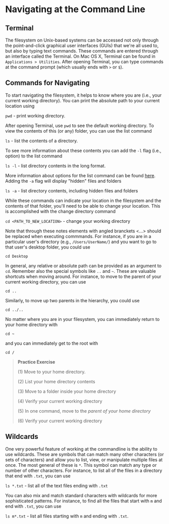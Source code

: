 # Navigating at the Command Line

## Terminal

The filesystem on Unix-based systems can be accessed not only through the point-and-click graphical user interfaces (GUIs) that we're all used to, but also by typing text commands. These commands are entered through an interface called the Terminal. On Mac OS X, Terminal can be found in `Applications > Utilities`. After opening Terminal, you can type commands at the command prompt (which usually ends with `>` or `$`).

## Commands for Navigating

To start navigating the filesystem, it helps to know where you are (i.e., your current working directory). You can print the absolute path to your current location using

`pwd` - print working directory.

After opening Terminal, use `pwd` to see the default working directory. To view the contents of this (or any) folder, you can use the list command

`ls` - list the contents of a directory.

To see more information about these contents you can add the `-l` flag (i.e., option) to the list command

`ls -l` - list directory contents in the long format.

More information about options for the list command can be found [here](https://en.wikipedia.org/wiki/Ls). Adding the `-a` flag will display "hidden" files and folders

`ls -a` - list directory contents, including hidden files and folders

While these commands can indicate your location in the filesystem and the contents of that folder, you'll need to be able to change your location. This is accomplished with the change directory command

`cd <PATH_TO_NEW_LOCATION>` - change your working directory

Note that through these notes elements with angled branckets <...> should be replaced when executing commmands. For instance, if you are in a particular user's directory (e.g., `/Users/UserName/`) and you want to go to that user's desktop folder, you could use

`cd Desktop`

In general, any relative or absolute path can be provided as an argument to `cd`. Remember also the special symbols like `..` and `~`. These are valuable shortcuts when moving around. For instance, to move to the parent of your current working directory, you can use

`cd ..`

Similarly, to move up two parents in the hierarchy, you could use

`cd ../..`

No matter where you are in your filesystem, you can immediately return to your home directory with

`cd ~`

and you can immediately get to the root with

`cd /`

> __Practice Exercise__
>
> (1) Move to your home directory.
>
> (2) List your home directory contents
>
> (3) Move to a folder inside your home directory
>
> (4) Verify your current working directory
>
> (5) In one command, move to the _parent of your home directory_
>
> (6) Verify your current working directory

## Wildcards

One very powerful feature of working at the commandline is the ability to use wildcards. These are symbols that can match many other characters (or sets of characters) and allow you to list, view, or manipulate multiple files at once. The most general of these is `*`. This symbol can match any type or number of other characters. For instance, to list all of the files in a directory that end with `.txt`, you can use

`ls *.txt` - list all of the text files ending with `.txt`

You can also mix and match standard characters with wildcards for more sophisticated patterns. For instance, to find all the files that start with `m` and end with `.txt`, you can use

`ls m*.txt` - list all files starting with `m` and ending with `.txt`.
